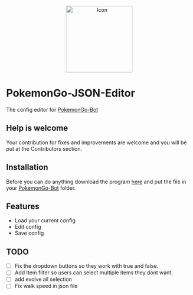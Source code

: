 <p align="center">
  <img src="https://i.gyazo.com/0d0bc90de06105422c17590ff4af3c30.png" alt="Icon" width="180" >
  <br>
</p>

# PokemonGo-JSON-Editor
The config editor for <a href="https://github.com/PokemonGoF/PokemonGo-Bot">PokemonGo-Bot</a>

## Help is welcome
Your contribution for fixes and improvements are welcome and you will be put at the Contributors section.

## Installation
Before you can do anything download the program <a href="https://github.com/MarcoBoekholt/PokemonGo-JSON-Editor/releases">here</a> and put the file in your <a href="https://github.com/PokemonGoF/PokemonGo-Bot">PokemonGo-Bot</a> folder.

## Features
 * Load your current config
 * Edit config
 * Save config

## TODO
 - [ ] Fix the dropdown buttons so they work with true and false.
 - [ ] Add Item filter so users can select multiple items they dont want.
 - [ ] add evolve all selection
 - [ ] Fix walk speed in json file
